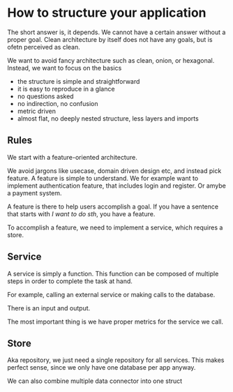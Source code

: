 # How to structure your application 

The short answer is, it depends. We cannot have a certain answer without a proper goal. Clean architecture by itself does not have any goals, but is ofetn perceived as clean.

We want to avoid fancy architecture such as clean, onion, or hexagonal. Instead, we want to focus on the basics

- the structure is simple and straightforward
- it is easy to reproduce in a glance
- no questions asked
- no indirection, no confusion
- metric driven
- almost flat, no deeply nested structure, less layers and imports

## Rules

We start with a feature-oriented architecture.

We avoid jargons like usecase, domain driven design etc, and instead pick feature. A feature is simple to understand. We for example want to implement authentication feature, that includes login and register. Or amybe a payment system.


A feature is there to help users accomplish a goal. If you have a sentence that starts with _I want to do sth_, you have a feature.


To accomplish a feature, we need to implement a service, which requires a store.

## Service

A service is simply a function. This function can be composed of multiple steps in order to complete the task at hand.

For example, calling an external service or making calls to the database.

There is an input and output. 

The most important thing is we have proper metrics for the service we call.

## Store

Aka repository, we just need a single repository for all services. This makes perfect sense, since we only have one database per app anyway.

We can also combine multiple data connector into one struct 

